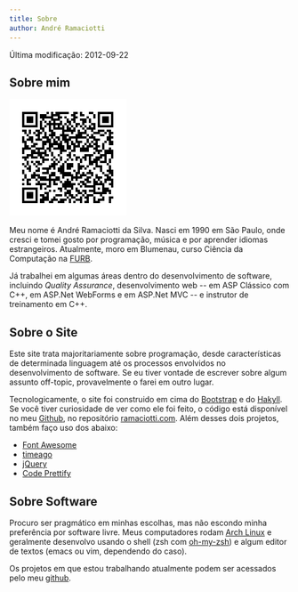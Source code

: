 ```yaml
---
title: Sobre
author: André Ramaciotti
---
```


<div style="max-width: 720px; margin: 0 auto;">
<p class="pull-right">Última modificação: <time datetime="2012-09-22" class="timeago">2012-09-22</time></p>

Sobre mim
---------

[<img class="pull-right" alt="qrcode com informações de contato" src="/img/ramaciotti.vcard.png" width="210" height="210"/>][VCF]

Meu nome é André Ramaciotti da Silva. Nasci em 1990 em São Paulo, onde cresci e
tomei gosto por programação, música e por aprender idiomas estrangeiros.
Atualmente, moro em Blumenau, curso Ciência da Computação na [FURB][F].

Já trabalhei em algumas áreas dentro do desenvolvimento de software, incluindo
*Quality Assurance*, desenvolvimento web -- em ASP Clássico com C++, em ASP.Net
WebForms e em ASP.Net MVC -- e instrutor de treinamento em C++.

Sobre o Site
------------

Este site trata majoritariamente sobre programação, desde características de
determinada linguagem até os processos envolvidos no desenvolvimento de
software. Se eu tiver vontade de escrever sobre algum assunto off-topic,
provavelmente o farei em outro lugar.

Tecnologicamente, o site foi construido em cima do [Bootstrap][BS] e do
[Hakyll][H].  Se você tiver curiosidade de ver como ele foi feito, o código
está disponível no meu [Github][GH], no repositório [ramaciotti.com][GHR]. Além
desses dois projetos, também faço uso dos abaixo:

 * [Font Awesome][FA]
 * [timeago][TA]
 * [jQuery][JQ]
 * [Code Prettify][CP]

Sobre Software
--------------

Procuro ser pragmático em minhas escolhas, mas não escondo minha preferência por
software livre. Meus computadores rodam [Arch Linux][AR] e geralmente desenvolvo
usando o shell (zsh com [oh-my-zsh][OMZ]) e algum editor de textos (emacs ou
vim, dependendo do caso).

Os projetos em que estou trabalhando atualmente podem ser acessados pelo meu
[github][GH].

[AR]: http://archlinux.org/
[BS]: http://twitter.github.com/bootstrap/
[CP]: http://code.google.com/p/google-code-prettify/
[F]: http://www.furb.br/
[FA]: http://fortawesome.github.com/Font-Awesome/
[GH]: http://github.com/ramaciotti
[GHR]: https://github.com/ramaciotti/ramaciotti.com
[H]: http://jaspervdj.be/hakyll/
[JQ]: http://jquery.com/
[OMZ]: https://github.com/robbyrussell/oh-my-zsh
[RSA]: /files/ramaciotti.pub
[TA]: http://timeago.yarp.com/
[U]: http://ubuntu.com/
[VCF]: /files/ramaciotti.vcard

</div>

<script src="/js/jquery-1.8.0.min.js"></script>
<script>
$(function () {
  $(".icon-globe").parent().parent().removeClass("active");
  $(".icon-user").parent().parent().addClass("active");
});
</script>
